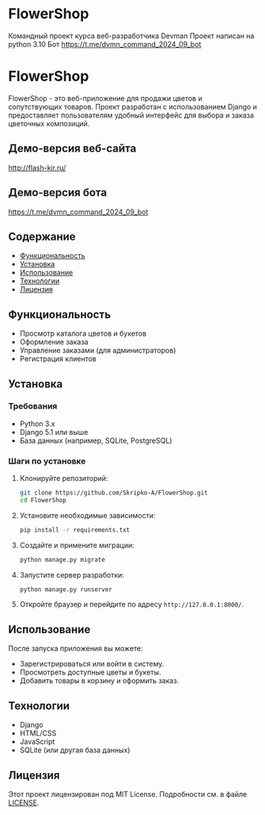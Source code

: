 # FlowerShop
Командный проект курса веб-разработчика Devman
Проект написан на python 3.10
Бот https://t.me/dvmn_command_2024_09_bot
# FlowerShop

FlowerShop - это веб-приложение для продажи цветов и сопутствующих товаров. Проект разработан с использованием Django и предоставляет пользователям удобный интерфейс для выбора и заказа цветочных композиций.

## Демо-версия веб-сайта
http://flash-kir.ru/

## Демо-версия бота
https://t.me/dvmn_command_2024_09_bot

## Содержание

- [Функциональность](#функциональность)
- [Установка](#установка)
- [Использование](#использование)
- [Технологии](#технологии)
- [Лицензия](#лицензия)

## Функциональность

- Просмотр каталога цветов и букетов
- Оформление заказа
- Управление заказами (для администраторов)
- Регистрация клиентов

## Установка

### Требования

- Python 3.x
- Django 5.1 или выше
- База данных (например, SQLite, PostgreSQL)

### Шаги по установке

1. Клонируйте репозиторий:

   ```bash
   git clone https://github.com/Skripko-A/FlowerShop.git
   cd FlowerShop
   ```

2. Установите необходимые зависимости:

   ```bash
   pip install -r requirements.txt
   ```

3. Создайте и примените миграции:

   ```bash
   python manage.py migrate
   ```

4. Запустите сервер разработки:

   ```bash
   python manage.py runserver
   ```

5. Откройте браузер и перейдите по адресу `http://127.0.0.1:8000/`.

## Использование

После запуска приложения вы можете:

- Зарегистрироваться или войти в систему.
- Просмотреть доступные цветы и букеты.
- Добавить товары в корзину и оформить заказ.

## Технологии

- Django
- HTML/CSS
- JavaScript
- SQLite (или другая база данных)

## Лицензия

Этот проект лицензирован под MIT License. Подробности см. в файле [LICENSE](LICENSE).